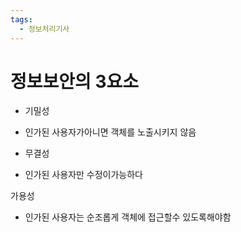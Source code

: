 ```yaml
---
tags:
  - 정보처리기사
---
```

# 정보보안의 3요소

- 기밀성
- 인가된 사용자가아니면 객체를 노출시키지 않음

- 무결성
- 인가된 사용자만 수정이가능하다


 가용성
- 인가된 사용자는 순조롭게 객체에 접근할수 있도록해야함
